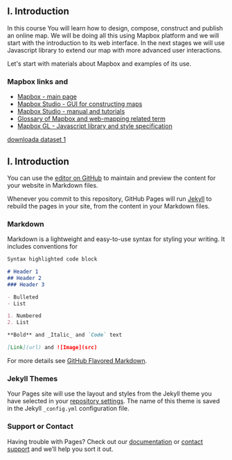 ## I. Introduction

In this course You will learn how to design, compose, construct and publish an online map. We will be doing all this using Mapbox platform and we will start with the introduction to its web interface. In the next stages we will use Javascript library to extend our map with more advanced user interactions.

Let's start with materials about Mapbox and examples of its use.

### Mapbox links and 


- [Mapbox - main page](https://www.mapbox.com/)
- [Mapbox Studio - GUI for constructing maps](https://www.mapbox.com/studio/)
- [Mapbox Studio - manual and tutorials](https://www.mapbox.com/help/studio-manual/)
- [Glossary of Mapbox and web-mapping related term](https://www.mapbox.com/mapbox-gl-js/api/)
- [Mapbox GL - Javascript library and style specification](https://www.mapbox.com/mapbox-gl-js/api/)


[downloada dataset 1](http://earthisflat.net/gpgis/materialy/wojewodztwa_dane.zip)

## I. Introduction

You can use the [editor on GitHub](https://github.com/mrzeszewski/web-mapping-workshop/edit/master/README.md) to maintain and preview the content for your website in Markdown files.

Whenever you commit to this repository, GitHub Pages will run [Jekyll](https://jekyllrb.com/) to rebuild the pages in your site, from the content in your Markdown files.

### Markdown

Markdown is a lightweight and easy-to-use syntax for styling your writing. It includes conventions for

```markdown
Syntax highlighted code block

# Header 1
## Header 2
### Header 3

- Bulleted
- List

1. Numbered
2. List

**Bold** and _Italic_ and `Code` text

[Link](url) and ![Image](src)
```

For more details see [GitHub Flavored Markdown](https://guides.github.com/features/mastering-markdown/).

### Jekyll Themes

Your Pages site will use the layout and styles from the Jekyll theme you have selected in your [repository settings](https://github.com/mrzeszewski/web-mapping-workshop/settings). The name of this theme is saved in the Jekyll `_config.yml` configuration file.

### Support or Contact

Having trouble with Pages? Check out our [documentation](https://help.github.com/categories/github-pages-basics/) or [contact support](https://github.com/contact) and we’ll help you sort it out.
